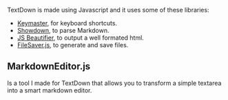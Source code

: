 TextDown is made using Javascript and it uses some of these libraries:

+ [Keymaster](https://github.com/madrobby/keymaster), for keyboard shortcuts.
+ [Showdown](https://github.com/coreyti/showdown), to parse Markdown.
+ [JS Beautifier](http://jsbeautifier.org/), to output a well formated html.
+ [FileSaver.js](https://github.com/eligrey/FileSaver.js/), to generate and save files.

## MarkdownEditor.js

Is a tool I made for TextDown that allows you to transform a simple textarea into a smart markdown editor.
